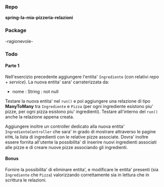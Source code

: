 ### Repo
**spring-la-mia-pizzeria-relazioni**

### Package
-ragionevole-

### Todo
#### Parte 1
Nell'esercizio precedente aggiungere l'entita' `Ingrediente` (con relativi *repo* + *service*). La nuova entita' sara' carraterizzata da:
- nome : String : not null

Testare la nuova entita' nel `run()` e poi aggiungere una relazione di tipo **ManyToMany** tra `Ingrediente` e `Pizza` (per ogni ingrediente esistono piu' pizze, per ogni pizza esistono piu' ingredienti). Testare all'interno del `run()` anche la relazione appena creata.

Aggiungere inoltre un controller dedicato alla nuova entita' `IngredienteController` che sara' in grado di mostrare attraverso le pagine `HTML` la lista di ingredienti con le relative pizze associate. Dovra' inoltre essere fornita all'utente la possibilita' di inserire nuovi ingredienti associati alle pizze e di creare nuove pizze associando gli ingredienti.

#### **Bonus**
Fornire la possibilita' di eliminare entita', e modificare le entita' presenti (sia `Ingrediente` che `Pizza`) valorizzando correttamente sia in lettura che in scrittura le relazioni.